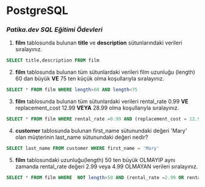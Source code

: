 # PostgreSQL
### *Patika.dev SQL Eğitimi Ödevleri*

1. <b>film</b> tablosunda bulunan <b>title</b> ve <b>description</b> sütunlarındaki verileri sıralayınız.
```SQL
SELECT title,description FROM film 
```
2. <b>film</b> tablosunda bulunan tüm sütunlardaki verileri film uzunluğu (length) 60 dan büyük <b>VE</b> 75 ten küçük olma koşullarıyla sıralayınız.
```SQL
SELECT * FROM film WHERE length>60 AND length<75
```
3. <b>film</b> tablosunda bulunan tüm sütunlardaki verileri rental_rate 0.99 <b>VE</b> replacement_cost 12.99 <b>VEYA</b> 28.99 olma koşullarıyla sıralayınız.
```SQL
SELECT * FROM film WHERE rental_rate =0.99 AND (replacement_cost = 12.99 OR replacement_cost = 28.99)
```

4. <b>customer</b> tablosunda bulunan first_name sütunundaki değeri 'Mary' olan müşterinin last_name sütunundaki değeri nedir?
```SQL
SELECT last_name FROM customer WHERE first_name = 'Mary'
```
5. <b>film</b> tablosundaki uzunluğu(length) 50 ten büyük OLMAYIP aynı zamanda rental_rate değeri 2.99 veya 4.99 OLMAYAN verileri sıralayınız.
```SQL
SELECT * FROM film WHERE  NOT length>50 AND (rental_rate =2.99 OR rental_rate = 4.99)
```


